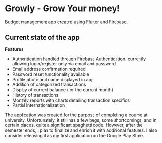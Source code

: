 # Growly - Grow Your money!

Budget management app created using Flutter and Firebase.

## Current state of the app

**Features**
- Authentication handled through Firebase Authentication, currently allowing login/register only via email and password
- Email address confirmation required
- Password reset functionality available
- Profile photo and name displayed in app
- Addition of categorized transactions
- Display of current balance (for the current month)
- History of transactions
- Monthly reports with charts detailing transaction specifics
- Partial internationalization

The application was created for the purpose of completing a course at university. Unfortunately, it still has a few bugs, some shortcomings, and in certain places, quite a significant spaghetti code. However, after the semester ends, I plan to finalize and enrich it with additional features. I also consider releasing it as my first application on the Google Play Store.